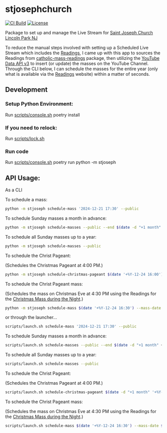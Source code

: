 # stjosephchurch

[![CI Build](https://github.com/rcolfin/stjosephchurch/actions/workflows/ci.yml/badge.svg)](https://github.com/stjosephchurch/python/actions/workflows/ci.yml)
[![License](https://img.shields.io/github/license/rcolfin/stjosephchurch.svg)](https://github.com/rcolfin/stjosephchurch/blob/main/LICENSE)

Package to set up and manage the Live Stream for [Saint Joseph Church Lincoln Park NJ](https://www.youtube.com/@saintjosephchurchlincolnpa905)

To reduce the manual steps involved with setting up a Scheduled Live Stream which includes the [Readings](https://bible.usccb.org/bible/readings/), I came up with this app to sources the Readings from [catholic-mass-readings](https://github.com/rcolfin/catholic-mass-readings) package, then utilizing the [YouTube Data API v3](https://developers.google.com/youtube/v3) to insert (or update) the masses on the YouTube Channel.  Through the CLI below, I can schedule the masses for the entire year (only what is available via the [Readings](https://bible.usccb.org/bible/readings/) website) within a matter of seconds.


## Development

### Setup Python Environment:

Run [scripts/console.sh](../scripts/console.sh) poetry install

### If you need to relock:

Run [scripts/lock.sh](../scripts/lock.sh)

### Run code

Run [scripts/console.sh](../scripts/console.sh) poetry run python -m stjoseph


## API Usage:

As a CLI

To schedule a mass:

```sh
python -m stjoseph schedule-mass '2024-12-21 17:30' --public
```

To schedule Sunday masses a month in advance:

```sh
python -m stjoseph schedule-masses --public --end $(date -d "+1 month" +%Y-%m-%d)
```

To schedule all Sunday masses up to a year:

```sh
python -m stjoseph schedule-masses --public
```

To schedule the Christ Pageant:

(Schedules the Christmas Pageant at 4:00 PM.)

```sh
python -m stjoseph schedule-christmas-pageant $(date '+%Y-12-24 16:00') --schedule-end $(date '+%Y-12-24 16:30') --public
```

To schedule the Christ Pageant mass:

(Schedules the mass on Christmas Eve at 4:30 PM using the Readings for the [Christmas Mass during the Night](https://bible.usccb.org/bible/readings/122524-Night.cfm).)

```sh
python -m stjoseph schedule-mass $(date '+%Y-12-24 16:30') --mass-date $(date '+%Y-12-25') --schedule-end $(date '+%Y-12-24 17:30') --public --type night
```

or through the launcher...

```sh
scripts/launch.sh schedule-mass '2024-12-21 17:30' --public
```

To schedule Sunday masses a month in advance:

```sh
scripts/launch.sh schedule-masses --public --end $(date -d "+1 month" +%Y-%m-%d)
```

To schedule all Sunday masses up to a year:

```sh
scripts/launch.sh schedule-masses --public
```

To schedule the Christ Pageant:

(Schedules the Christmas Pageant at 4:00 PM.)

```sh
scripts/launch.sh schedule-christmas-pageant $(date -d "+1 month" '+%Y-12-24 16:00') --schedule-end $(date -d "+1 month" '+%Y-12-24 16:30') --public
```

To schedule the Christ Pageant mass:

(Schedules the mass on Christmas Eve at 4:30 PM using the Readings for the [Christmas Mass during the Night](https://bible.usccb.org/bible/readings/122524-Night.cfm).)

```sh
scripts/launch.sh schedule-mass $(date '+%Y-12-24 16:30') --mass-date $(date '+%Y-12-25') --schedule-end $(date '+%Y-12-24 17:30') --public --type night
```
